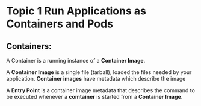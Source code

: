 # Topic 1 Run Applications as Containers and Pods

## Containers:
A Container is a running instance of a **Container Image**.

A **Container Image** is a single file (tarball), loaded the files needed by your application. **Container images** have metadata which describe the image

A **Entry Point** is a container image metadata that describes the command to be executed whenever a **comtainer** is started from a **Container Image**.
